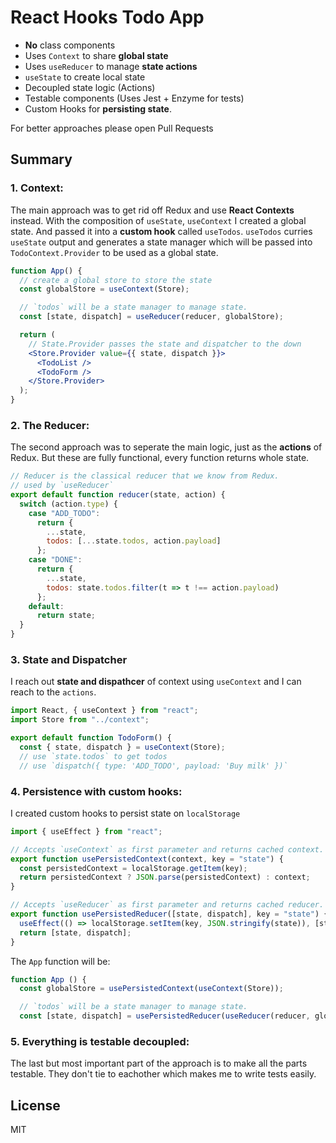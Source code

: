 # React Hooks Todo App

- **No** class components
- Uses `Context` to share **global state**
- Uses `useReducer` to manage **state actions**
- `useState` to create local state
- Decoupled state logic (Actions)
- Testable components (Uses Jest + Enzyme for tests)
- Custom Hooks for **persisting state**.

For better approaches please open Pull Requests

## Summary

### 1. **Context**:

The main approach was to get rid off Redux and use **React Contexts** instead. With the composition of `useState`, `useContext` I created a global state. And passed it into a **custom hook** called `useTodos`. `useTodos` curries `useState` output and generates a state manager which will be passed into `TodoContext.Provider` to be used as a global state.

```jsx
function App() {
  // create a global store to store the state
  const globalStore = useContext(Store);

  // `todos` will be a state manager to manage state.
  const [state, dispatch] = useReducer(reducer, globalStore);

  return (
    // State.Provider passes the state and dispatcher to the down
    <Store.Provider value={{ state, dispatch }}>
      <TodoList />
      <TodoForm />
    </Store.Provider>
  );
}
```

### 2. **The Reducer**:

The second approach was to seperate the main logic, just as the **actions** of Redux. But these are fully functional, every function returns whole state.

```js
// Reducer is the classical reducer that we know from Redux.
// used by `useReducer`
export default function reducer(state, action) {
  switch (action.type) {
    case "ADD_TODO":
      return {
        ...state,
        todos: [...state.todos, action.payload]
      };
    case "DONE":
      return {
        ...state,
        todos: state.todos.filter(t => t !== action.payload)
      };
    default:
      return state;
  }
}
```

### 3. **State and Dispatcher**

I reach out **state and dispathcer** of context using `useContext` and I can reach to the `actions`.

```js
import React, { useContext } from "react";
import Store from "../context";

export default function TodoForm() {
  const { state, dispatch } = useContext(Store);
  // use `state.todos` to get todos
  // use `dispatch({ type: 'ADD_TODO', payload: 'Buy milk' })`
```

### 4. **Persistence with custom hooks**:

I created custom hooks to persist state on `localStorage`

```js
import { useEffect } from "react";

// Accepts `useContext` as first parameter and returns cached context.
export function usePersistedContext(context, key = "state") {
  const persistedContext = localStorage.getItem(key);
  return persistedContext ? JSON.parse(persistedContext) : context;
}

// Accepts `useReducer` as first parameter and returns cached reducer.
export function usePersistedReducer([state, dispatch], key = "state") {
  useEffect(() => localStorage.setItem(key, JSON.stringify(state)), [state]);
  return [state, dispatch];
}
```

The `App` function will be:

```js
function App () {
  const globalStore = usePersistedContext(useContext(Store));

  // `todos` will be a state manager to manage state.
  const [state, dispatch] = usePersistedReducer(useReducer(reducer, globalStore));
```

### 5. **Everything is testable decoupled**:

The last but most important part of the approach is to make all the parts testable. They don't tie to eachother which makes me to write tests easily.

## License

MIT
